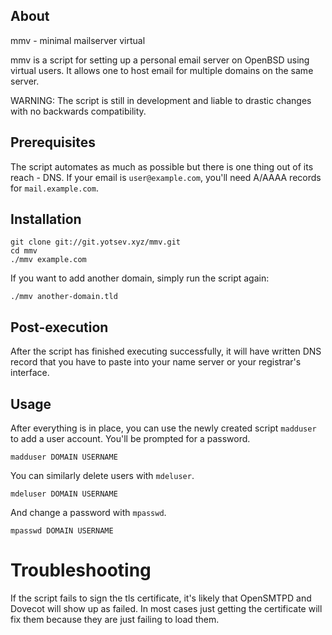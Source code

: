 ## About

mmv - minimal mailserver virtual

mmv is a script for setting up a personal email server on OpenBSD using
virtual users. It allows one to host email for multiple domains on the
same server.

WARNING: The script is still in development and liable to drastic
changes with no backwards compatibility.

## Prerequisites

The script automates as much as possible but there is one thing out of
its reach - DNS. If your email is `user@example.com`, you'll need A/AAAA
records for `mail.example.com`.

## Installation

    git clone git://git.yotsev.xyz/mmv.git
    cd mmv
    ./mmv example.com

If you want to add another domain, simply run the script again:

    ./mmv another-domain.tld

## Post-execution

After the script has finished executing successfully, it will have
written DNS record that you have to paste into your name server or your
registrar's interface.

## Usage

After everything is in place, you can use the newly created script
`madduser` to add a user account. You'll be prompted for a password.

    madduser DOMAIN USERNAME

You can similarly delete users with `mdeluser`.

    mdeluser DOMAIN USERNAME

And change a password with `mpasswd`.

    mpasswd DOMAIN USERNAME

# Troubleshooting

If the script fails to sign the tls certificate, it's likely that
OpenSMTPD and Dovecot will show up as failed. In most cases just getting
the certificate will fix them because they are just failing to load
them.
